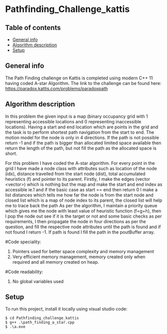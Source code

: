 # Pathfinding_Challenge_kattis



## Table of contents
* [General info](#general-info)
* [Algorithm description](#Algorithm-description)
* [Setup](#setup)

## General info
The Path Finding challenge on Kattis is completed using modern C++ 11 having coded A-star Algorithm.
The link to the challenge can be found here:  https://paradox.kattis.com/problems/paradoxpath
	
## Algorithm description

In this problem the given input is a map (binary occupancy grid with 1 representing accessible locations and 0 representing inaccessible locations). Having a start and end location which are points in the grid and the task is to perform shortest path navigation from the start to end. The motion model for the node is only in 4 directions. If the path is not possible return -1 and if the path is bigger than allocated limited space available then return the length of the path, but not fill the path as the allocated space is short.

For this problem I have coded the A-star algorithm. For every point in the grid I have made a node class with attributes such as location of the node (idx), distance travelled from the start node (dist), total accumulated heuristics (f) and pointer to its parent.
Firstly, I make the edges (vector <vector<int>>) which is nothing but the map and make the start and end index as accessible ie.1 and if the basic case as start == end then return 0
I make a list distances which tells me how far the node is from the start node and closed list which is a map of node index to its parent, the closed list will help me to trace back the path
As per the algorithm, I maintain a priority queue which gives me the node with least value of heuristic function (f=g+h), then I pop the node out see if it is the target or not and some basic checks as per requirements, I then propagate the node in four directions as per the question, and fill the respective node attributes until the path is found and if not found I return -1. If path is found I fill the path in the poutBuffer array.
	
#Code speciality:
1.	Pointers used for better space complexity and memory management
2.	Very efficient memory management, memory created only when required and all memory created on heap.

#Code readability:
1.	No global variables used


	
## Setup
To run this project, install it locally using visual studio code:


```
$ cd Pathfinding_challenge_kattis
$ g++ .\path_finding_a_star.cpp
$ .\a.exe
```
